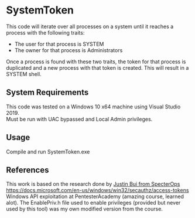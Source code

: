 # SystemToken

This code will iterate over all processes on a system until it reaches a process with
the following traits:

* The user for that process is SYSTEM
* The owner for that process is Administrators

Once a process is found with these two traits, the token for that process is duplicated and
a new process with that token is created. This will result in a SYSTEM shell. 

## System Requirements

This code was tested on a Windows 10 x64 machine using Visual Studio 2019.  
Must be run with UAC bypassed and Local Admin privileges.

## Usage

Compile and run SystemToken.exe

## References

This work is based on the research done by [Justin Bui from SpecterOps](https://posts.specterops.io/understanding-and-defending-against-access-token-theft-finding-alternatives-to-winlogon-exe-80696c8a73b)  
https://docs.microsoft.com/en-us/windows/win32/secauthz/access-tokens<br/>
Windows API exploitation at PentesterAcademy (amazing course, learned alot). The EnablePriv.h file used to enable privileges (provided but never used by this tool) was my own modified version from the course.
